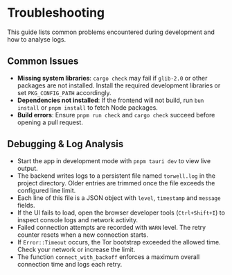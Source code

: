 # Troubleshooting

This guide lists common problems encountered during development and how to analyse logs.

## Common Issues

- **Missing system libraries**: `cargo check` may fail if `glib-2.0` or other packages are not installed. Install the required development libraries or set `PKG_CONFIG_PATH` accordingly.
- **Dependencies not installed**: If the frontend will not build, run `bun install` or `pnpm install` to fetch Node packages.
- **Build errors**: Ensure `pnpm run check` and `cargo check` succeed before opening a pull request.

## Debugging & Log Analysis

- Start the app in development mode with `pnpm tauri dev` to view live output.
- The backend writes logs to a persistent file named `torwell.log` in the project directory. Older entries are trimmed once the file exceeds the configured line limit.
- Each line of this file is a JSON object with `level`, `timestamp` and `message` fields.
- If the UI fails to load, open the browser developer tools (`Ctrl+Shift+I`) to inspect console logs and network activity.
- Failed connection attempts are recorded with `WARN` level. The retry counter resets when a new connection starts.
- If `Error::Timeout` occurs, the Tor bootstrap exceeded the allowed time. Check your network or increase the limit.
- The function `connect_with_backoff` enforces a maximum overall connection time and logs each retry.

